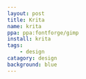 ```yaml
---
layout: post
title: Krita
name: krita
ppa: ppa:fontforge/gimp
install: krita
tags:
    - design
catagory: design
background: blue
---
```


